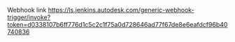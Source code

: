 Webhook link
https://ls.jenkins.autodesk.com/generic-webhook-trigger/invoke?token=d0338107b6ff776d1c5c2c1f75a0d728646ad77f67de8e6eafdcf96b40740836